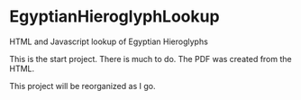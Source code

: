# EgyptianHieroglyphLookup
HTML and Javascript lookup of Egyptian Hieroglyphs

This is the start project.  There is much to do.  The PDF was created from the HTML.

This project will be reorganized as I go.
